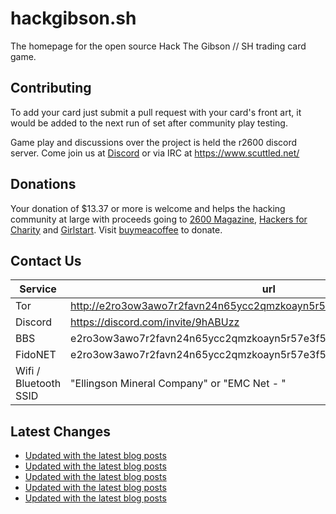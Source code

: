 # hackgibson.sh
The homepage for the open source Hack The Gibson // SH trading card game.


## Contributing

To add your card just submit a pull request with your card's front art, it would be added to the next run of set after community play testing.

Game play and discussions over the project is held the r2600 discord server. Come join us at [Discord](https://discord.com/invite/9hABUzz) or via IRC at https://www.scuttled.net/


## Donations

Your donation of $13.37 or more is welcome and helps the hacking community at large with proceeds going to [2600 Magazine](https://2600.com/), [Hackers for Charity](https://hackersforcharity.org) and [Girlstart](https://girlstart.org).  Visit [buymeacoffee](https://www.buymeacoffee.com/hackgibson.sh) to donate.


## Contact Us

Service | url
-|-
Tor | http://e2ro3ow3awo7r2favn24n65ycc2qmzkoayn5r57e3f56nvjwdcgg32ad.onion
Discord | https://discord.com/invite/9hABUzz
BBS | e2ro3ow3awo7r2favn24n65ycc2qmzkoayn5r57e3f56nvjwdcgg32ad.onion:23
FidoNET | e2ro3ow3awo7r2favn24n65ycc2qmzkoayn5r57e3f56nvjwdcgg32ad.onion:24554
Wifi / Bluetooth SSID | "Ellingson Mineral Company" or "EMC Net - <fidonet address>"

## Latest Changes
<!-- BLOG-POST-LIST:START -->
- [Updated with the latest blog posts](https://github.com/DFW2600/hackgibson.sh/commit/6d6bf4a9132e6434bbd4736cba73d2bc98a9e9b2)
- [Updated with the latest blog posts](https://github.com/DFW2600/hackgibson.sh/commit/c5ee3178d2e56551e4ba2e60f6de65d6cc1b27c6)
- [Updated with the latest blog posts](https://github.com/DFW2600/hackgibson.sh/commit/75be4b7f4292227958c8e90c728edce383ed602e)
- [Updated with the latest blog posts](https://github.com/DFW2600/hackgibson.sh/commit/62379d14bf2c68b5883c05919e0eec8c07ef52b2)
- [Updated with the latest blog posts](https://github.com/DFW2600/hackgibson.sh/commit/83b5997b4c3be29e50d2d7b08f74caae97b9fc6e)
<!-- BLOG-POST-LIST:END -->
